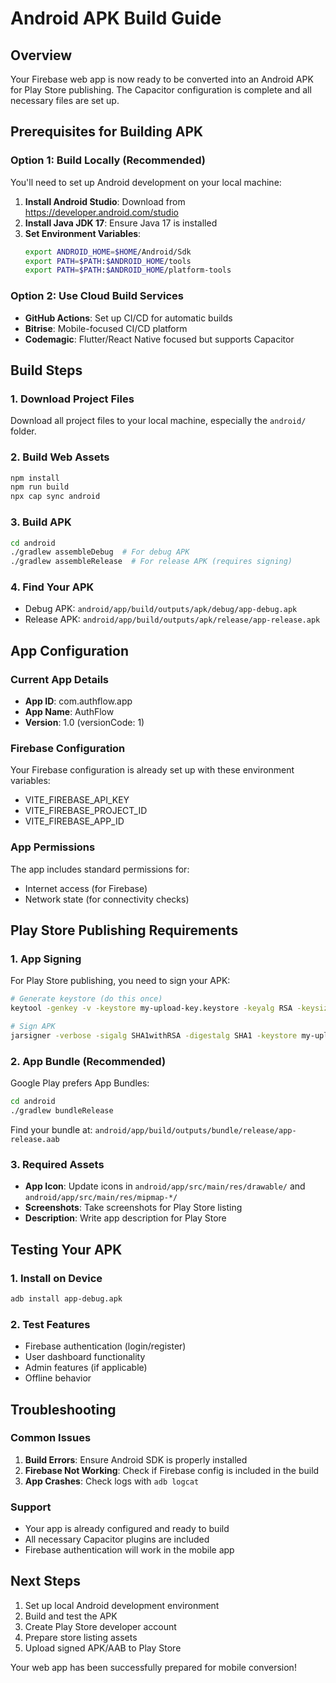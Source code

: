 # Android APK Build Guide

## Overview
Your Firebase web app is now ready to be converted into an Android APK for Play Store publishing. The Capacitor configuration is complete and all necessary files are set up.

## Prerequisites for Building APK

### Option 1: Build Locally (Recommended)
You'll need to set up Android development on your local machine:

1. **Install Android Studio**: Download from https://developer.android.com/studio
2. **Install Java JDK 17**: Ensure Java 17 is installed
3. **Set Environment Variables**:
   ```bash
   export ANDROID_HOME=$HOME/Android/Sdk
   export PATH=$PATH:$ANDROID_HOME/tools
   export PATH=$PATH:$ANDROID_HOME/platform-tools
   ```

### Option 2: Use Cloud Build Services
- **GitHub Actions**: Set up CI/CD for automatic builds
- **Bitrise**: Mobile-focused CI/CD platform
- **Codemagic**: Flutter/React Native focused but supports Capacitor

## Build Steps

### 1. Download Project Files
Download all project files to your local machine, especially the `android/` folder.

### 2. Build Web Assets
```bash
npm install
npm run build
npx cap sync android
```

### 3. Build APK
```bash
cd android
./gradlew assembleDebug  # For debug APK
./gradlew assembleRelease  # For release APK (requires signing)
```

### 4. Find Your APK
- Debug APK: `android/app/build/outputs/apk/debug/app-debug.apk`
- Release APK: `android/app/build/outputs/apk/release/app-release.apk`

## App Configuration

### Current App Details
- **App ID**: com.authflow.app
- **App Name**: AuthFlow
- **Version**: 1.0 (versionCode: 1)

### Firebase Configuration
Your Firebase configuration is already set up with these environment variables:
- VITE_FIREBASE_API_KEY
- VITE_FIREBASE_PROJECT_ID
- VITE_FIREBASE_APP_ID

### App Permissions
The app includes standard permissions for:
- Internet access (for Firebase)
- Network state (for connectivity checks)

## Play Store Publishing Requirements

### 1. App Signing
For Play Store publishing, you need to sign your APK:

```bash
# Generate keystore (do this once)
keytool -genkey -v -keystore my-upload-key.keystore -keyalg RSA -keysize 2048 -validity 10000 -alias my-key-alias

# Sign APK
jarsigner -verbose -sigalg SHA1withRSA -digestalg SHA1 -keystore my-upload-key.keystore app-release-unsigned.apk my-key-alias
```

### 2. App Bundle (Recommended)
Google Play prefers App Bundles:
```bash
cd android
./gradlew bundleRelease
```
Find your bundle at: `android/app/build/outputs/bundle/release/app-release.aab`

### 3. Required Assets
- **App Icon**: Update icons in `android/app/src/main/res/drawable/` and `android/app/src/main/res/mipmap-*/`
- **Screenshots**: Take screenshots for Play Store listing
- **Description**: Write app description for Play Store

## Testing Your APK

### 1. Install on Device
```bash
adb install app-debug.apk
```

### 2. Test Features
- Firebase authentication (login/register)
- User dashboard functionality
- Admin features (if applicable)
- Offline behavior

## Troubleshooting

### Common Issues
1. **Build Errors**: Ensure Android SDK is properly installed
2. **Firebase Not Working**: Check if Firebase config is included in the build
3. **App Crashes**: Check logs with `adb logcat`

### Support
- Your app is already configured and ready to build
- All necessary Capacitor plugins are included
- Firebase authentication will work in the mobile app

## Next Steps
1. Set up local Android development environment
2. Build and test the APK
3. Create Play Store developer account
4. Prepare store listing assets
5. Upload signed APK/AAB to Play Store

Your web app has been successfully prepared for mobile conversion!